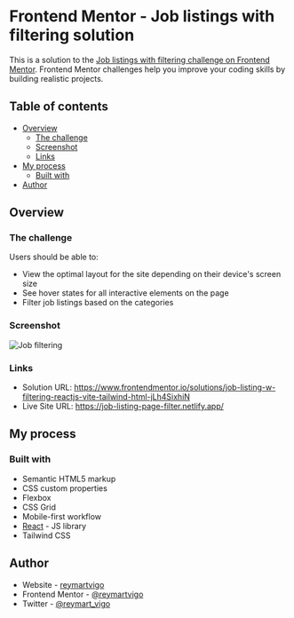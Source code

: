 # Frontend Mentor - Job listings with filtering solution

This is a solution to the [Job listings with filtering challenge on Frontend Mentor](https://www.frontendmentor.io/challenges/job-listings-with-filtering-ivstIPCt). Frontend Mentor challenges help you improve your coding skills by building realistic projects. 

## Table of contents

- [Overview](#overview)
  - [The challenge](#the-challenge)
  - [Screenshot](#screenshot)
  - [Links](#links)
- [My process](#my-process)
  - [Built with](#built-with)
- [Author](#author)


## Overview

### The challenge

Users should be able to:

- View the optimal layout for the site depending on their device's screen size
- See hover states for all interactive elements on the page
- Filter job listings based on the categories

### Screenshot

![Job filtering](https://github.com/reymartvigo/Job-Listing-Page/assets/111113305/49043dda-5027-4350-b77c-e152525b4bd6)

### Links

- Solution URL: https://www.frontendmentor.io/solutions/job-listing-w-filtering-reactjs-vite-tailwind-html-jLh4SixhiN
- Live Site URL: https://job-listing-page-filter.netlify.app/

## My process

### Built with

- Semantic HTML5 markup
- CSS custom properties
- Flexbox
- CSS Grid
- Mobile-first workflow
- [React](https://reactjs.org/) - JS library
- Tailwind CSS


## Author

- Website - [reymartvigo](https://reymart-portfolio.netlify.app/)
- Frontend Mentor - [@reymartvigo](https://www.frontendmentor.io/profile/reymartvigo)
- Twitter - [@reymart_vigo](https://www.twitter.com/reymart_vigo)
